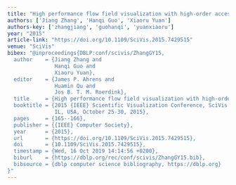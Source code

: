 ```yaml
---
title: "High performance flow field visualization with high-order access dependencies"
authors: ['Jiang Zhang', 'Hanqi Guo', 'Xiaoru Yuan']
authors-key: ['zhangjiang', 'guohanqi', 'yuanxiaoru']
year: "2015"
article-link: "https://doi.org/10.1109/SciVis.2015.7429515"
venue: "SciVis"
bibex: "@inproceedings{DBLP:conf/scivis/ZhangGY15,
  author    = {Jiang Zhang and
               Hanqi Guo and
               Xiaoru Yuan},
  editor    = {James P. Ahrens and
               Huamin Qu and
               Jos B. T. M. Roerdink},
  title     = {High performance flow field visualization with high-order access dependencies},
  booktitle = {2015 {IEEE} Scientific Visualization Conference, SciVis 2015, Chicago,
               IL, USA, October 25-30, 2015},
  pages     = {165--166},
  publisher = {{IEEE} Computer Society},
  year      = {2015},
  url       = {https://doi.org/10.1109/SciVis.2015.7429515},
  doi       = {10.1109/SciVis.2015.7429515},
  timestamp = {Wed, 16 Oct 2019 14:14:56 +0200},
  biburl    = {https://dblp.org/rec/conf/scivis/ZhangGY15.bib},
  bibsource = {dblp computer science bibliography, https://dblp.org}
}"
---
```

